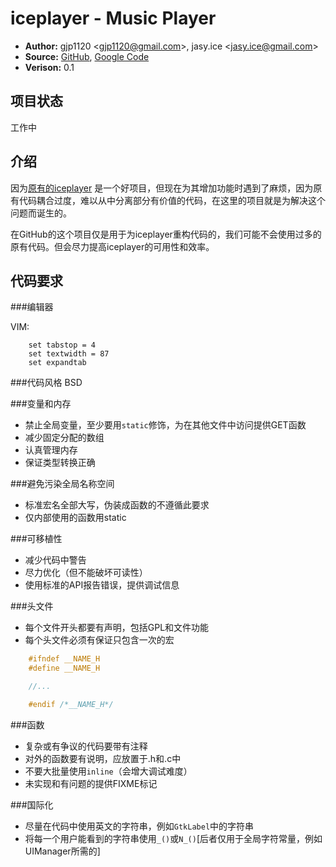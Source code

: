 iceplayer - Music Player
=========================

* **Author:** gjp1120 <<gjp1120@gmail.com>>, jasy.ice <<jasy.ice@gmail.com>>
* **Source:** [GitHub](https://github.com/gjp1120/iceplayer), [Google Code](https://code.google.com/p/iceplayer)
* **Verison:** 0.1

项目状态
--------
  
  工作中


介绍
----

  因为[原有的iceplayer][googlecode] 是一个好项目，但现在为其增加功能时遇到了麻烦，因为原有代码耦合过度，难以从中分离部分有价值的代码，在这里的项目就是为解决这个问题而诞生的。

  在GitHub的这个项目仅是用于为iceplayer重构代码的，我们可能不会使用过多的原有代码。但会尽力提高iceplayer的可用性和效率。

  [googlecode]: https://code.google.com/p/iceplayer

  
代码要求
--------

###编辑器

VIM:

```vim
    set tabstop = 4
    set textwidth = 87
    set expandtab
```


###代码风格
    BSD

###变量和内存
+ 禁止全局变量，至少要用`static`修饰，为在其他文件中访问提供GET函数
+ 减少固定分配的数组
+ 认真管理内存
+ 保证类型转换正确

###避免污染全局名称空间
+ 标准宏名全部大写，伪装成函数的不遵循此要求
+ 仅内部使用的函数用static


###可移植性
+ 减少代码中警告
+ 尽力优化（但不能破坏可读性）
+ 使用标准的API报告错误，提供调试信息

###头文件
+ 每个文件开头都要有声明，包括GPL和文件功能
+ 每个头文件必须有保证只包含一次的宏

```c
    #ifndef __NAME_H
    #define __NAME_H

    //...

    #endif /*__NAME_H*/
```

###函数
+ 复杂或有争议的代码要带有注释
+ 对外的函数要有说明，应放置于.h和.c中
+ 不要大批量使用`inline`（会增大调试难度）
+ 未实现和有问题的提供FIXME标记

###国际化
+ 尽量在代码中使用英文的字符串，例如`GtkLabel`中的字符串
+ 将每一个用户能看到的字符串使用`_()`或`N_()`[后者仅用于全局字符常量，例如UIManager所需的]
